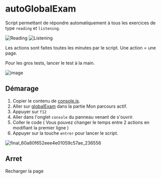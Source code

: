 
# autoGlobalExam

Script permettant de répondre automatiquement à tous les exercices de type `reading` et `listening`.

![Reading](https://user-images.githubusercontent.com/58041359/119222759-393dba80-baf6-11eb-9a59-8681828e2884.png)
![Listening](https://user-images.githubusercontent.com/58041359/119222756-3773f700-baf6-11eb-9b81-1d75b954782e.png)

Les actions sont faites toutes les minutes par le script. Une action = une page.

Pour les gros tests, lancer le test à la main.

![image](https://user-images.githubusercontent.com/58041359/118788458-1ad88480-b894-11eb-815a-964caa6daaca.png)

## Démarage

1) Copier le contenu de  [console.js](https://raw.githubusercontent.com/Radhamante/autoGlobalExam/main/console.js).
2) Aller sur [globalExam](https://exam.global-exam.com/user-plannings) dans la partie Mon parcours actif.
3) Appuyer sur `f12`
4) Aller dans l'onglet `console` du panneau venant de s'ouvrir.
5) Coller le code ( Vous pouvez changer le temps entre 2 actions en modifiant la premier ligne )
7) Appuyer sur la touche `entrer` pour lancer le script.

![final_60a80f652eee4e01059c57ae_236556](https://user-images.githubusercontent.com/58041359/119191805-6bf89c00-ba7f-11eb-94f9-9e9cbdfa03fe.gif)

## Arret

Recharger la page

